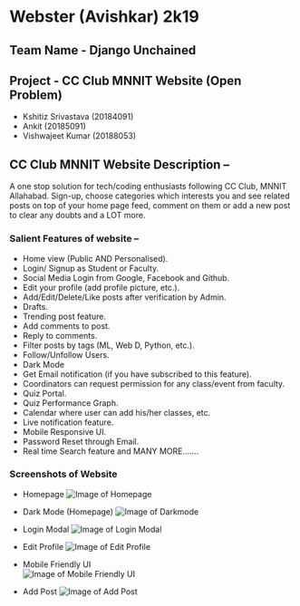 # Webster (Avishkar) 2k19
## Team Name - Django Unchained
## Project - CC Club MNNIT Website (Open Problem)
<ul>
	<li>Kshitiz Srivastava (20184091)</li>
	<li>Ankit (20185091)</li>
	<li>Vishwajeet Kumar (20188053)</li>
</ul>

## CC Club MNNIT Website Description – 
A one stop solution for tech/coding enthusiasts following CC Club, MNNIT Allahabad. Sign-up, choose categories which interests you and see related posts on top of your home page feed, comment on them or add a new post to clear any doubts and a LOT more.

### Salient Features of website –
* Home view (Public AND Personalised).
* Login/ Signup as Student or Faculty.
* Social Media Login from Google, Facebook and Github.
* Edit your profile (add profile picture, etc.).
* Add/Edit/Delete/Like posts after verification by Admin.
* Drafts.
* Trending post feature.
* Add comments to post.
* Reply to comments.
* Filter posts by tags (ML, Web D, Python, etc.).
* Follow/Unfollow Users.
* Dark Mode
* Get Email notification (if you have subscribed to this feature).
* Coordinators can request permission for any class/event from faculty.
* Quiz Portal.
* Quiz Performance Graph.
* Calendar where user can add his/her classes, etc.
* Live notification feature.
* Mobile Responsive UI.
* Password Reset through Email.
* Real time Search feature and MANY MORE…….

### Screenshots of Website
* Homepage 
![Image of Homepage](https://drive.google.com/uc?export=view&id=1DcemBkChjQUKM1wWPM5LjEQ9YdFc_UOg)

* Dark Mode (Homepage)
![Image of Darkmode](https://drive.google.com/uc?export=view&id=1O3fne6tVkjM0qy0csczahC__t7emtzfL)

* Login Modal
![Image of Login Modal](https://drive.google.com/uc?export=view&id=1tzcC_Z8fln5e1WZDa3aPlL7c850cOw9O)

* Edit Profile 
![Image of Edit Profile](https://drive.google.com/uc?export=view&id=1beRCgaS6wwdW1Nkt0Vly6tfTYQlxS4Bl)

* Mobile Friendly UI <br/>
![Image of Mobile Friendly UI](https://drive.google.com/uc?export=view&id=1hM6TVb79nN0f3qq_mPPbFdlcjbRiS6ST)

* Add Post 
![Image of Add Post](https://drive.google.com/uc?export=view&id=1c7fnTir56qmwniRCL6XuiUsZM2FGtvZj)
